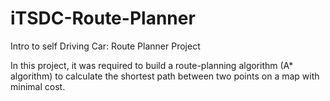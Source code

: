 # iTSDC-Route-Planner
Intro to self Driving Car: Route Planner Project

In this project, it was required to build a route-planning algorithm (A* algorithm) to calculate the shortest path between two points on a map with minimal cost.
